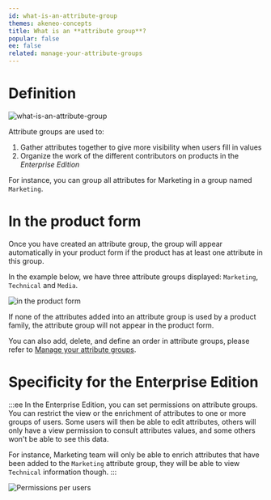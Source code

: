 ```yaml
---
id: what-is-an-attribute-group
themes: akeneo-concepts
title: What is an **attribute group**?
popular: false
ee: false
related: manage-your-attribute-groups
---
```


# Definition

![what-is-an-attribute-group](../img/Settings_What-is-an-attribute-group.svg)

Attribute groups are used to:
1. Gather attributes together to give more visibility when users fill in values
1. Organize the work of the different contributors on products in the *Enterprise Edition*

For instance, you can group all attributes for Marketing in a group named `Marketing`.

# In the product form

Once you have created an attribute group, the group will appear automatically in your product form if the product has at least one attribute in this group.

In the example below, we have three attribute groups displayed: `Marketing`, `Technical` and `Media`.

![in the product form](../img/Products_ExampleofAttributeGroups.gif)

If none of the attributes added into an attribute group is used by a product family, the attribute group will not appear in the product form.

You can also add, delete, and define an order in attribute groups, please refer to [Manage your attribute groups](manage-your-attribute-groups.html).

# Specificity for the Enterprise Edition

:::ee
In the Enterprise Edition, you can set permissions on attribute groups. You can restrict the view or the enrichment of attributes to one or more groups of users. Some users will then be able to edit attributes, others will only have a view permission to consult attributes values, and some others won't be able to see this data.

For instance, Marketing team will only be able to enrich attributes that have been added to the `Marketing` attribute group, they will be able to view `Technical` information though.
:::

![Permissions per users](../img/Settings_PermissionsOnAttributeGroups.png)
